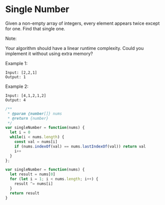 # Single Number

Given a non-empty array of integers, every element appears twice except for one. Find that single one.

Note:

Your algorithm should have a linear runtime complexity. Could you implement it without using extra memory?

Example 1:

    Input: [2,2,1]
    Output: 1

Example 2:

    Input: [4,1,2,1,2]
    Output: 4


```JavaScript
/**
 * @param {number[]} nums
 * @return {number}
 */
var singleNumber = function(nums) {
  let i = 0
  while(i < nums.length) {
    const val = nums[i]
    if (nums.indexOf(val) == nums.lastIndexOf(val)) return val
    i++
  }
};

var singleNumber = function(nums) {
  let result = nums[0]
  for (let i = 1; i < nums.length; i++) {
    result ^= nums[i]
  }
  return result
}
```